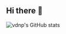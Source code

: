 ## Hi there 👋

![vdnp's GitHub stats](https://github-readme-stats.vercel.app/api?username=vdnp&show_icons=true&theme=tokyonight)

